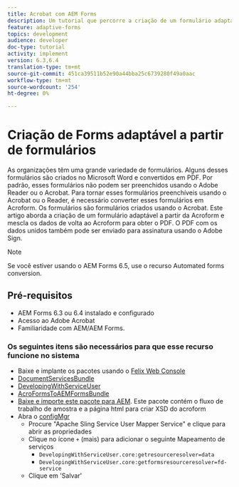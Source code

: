 ```yaml
---
title: Acrobat com AEM Forms
description: Um tutorial que percorre a criação de um formulário adaptável usando o Acroform e mesclando os dados para obter um PDF. O PDF com os dados unidos pode ser enviado para assinatura usando o Adobe Sign.
feature: adaptive-forms
topics: development
audience: developer
doc-type: tutorial
activity: implement
version: 6.3,6.4
translation-type: tm+mt
source-git-commit: 451ca39511b52e90a44bba25c6739280f49a0aac
workflow-type: tm+mt
source-wordcount: '254'
ht-degree: 0%

---
```



# Criação de Forms adaptável a partir de formulários

As organizações têm uma grande variedade de formulários. Alguns desses formulários são criados no Microsoft Word e convertidos em PDF. Por padrão, esses formulários não podem ser preenchidos usando o Adobe Reader ou o Acrobat. Para tornar esses formulários preenchíveis usando o Acrobat ou o Reader, é necessário converter esses formulários em Acroform. Os formulários são formulários criados usando o Acrobat. Este artigo aborda a criação de um formulário adaptável a partir da Acroform e mescla os dados de volta ao Acroform para obter o PDF. O PDF com os dados unidos também pode ser enviado para assinatura usando o Adobe Sign.

>[!NOTE]
>
>Se você estiver usando o AEM Forms 6.5, use o recurso Automated forms conversion.

## Pré-requisitos

* AEM Forms 6.3 ou 6.4 instalado e configurado
* Acesso ao Adobe Acrobat
* Familiaridade com AEM/AEM Forms.

### Os seguintes itens são necessários para que esse recurso funcione no sistema

* Baixe e implante os pacotes usando o [Felix Web Console](http://localhost:4502/system/console/bundles)
* [DocumentServicesBundle](/help/forms/assets/common-osgi-bundles/AEMFormsDocumentServices.core-1.0-SNAPSHOT.jar)
* [DevelopingWithServiceUser](/help/forms/assets/common-osgi-bundles/DevelopingWithServiceUser.jar)
* [AcroFormsToAEMFormsBundle](https://forms.enablementadobe.com/content/DemoServerBundles/AcroFormToAEMForm.core-1.0-SNAPSHOT.jar)
* [Baixe e importe este pacote para AEM](assets/acro-form-aem-form.zip). Este pacote contém o fluxo de trabalho de amostra e a página html para criar XSD do acroform
* Abra o [configMgr](http://localhost:4502/system/console/configMgr)
   * Procure &quot;Apache Sling Service User Mapper Service&quot; e clique para abrir as propriedades
   * Clique no ícone `+` (mais) para adicionar o seguinte Mapeamento de serviços
      * `DevelopingWithServiceUser.core:getresourceresolver=data`
      * `DevelopingWithServiceUser.core:getformsresourceresolver=fd-service`
   * Clique em &#39;Salvar&#39;
